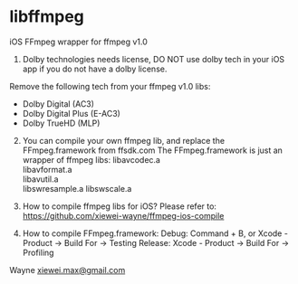 libffmpeg
=========

iOS FFmpeg wrapper for ffmpeg v1.0


1) Dolby technologies needs license, DO NOT use dolby tech in your iOS app if you do not have a dolby license.

Remove the following tech from your ffmpeg v1.0 libs:
- Dolby Digital (AC3)
- Dolby Digital Plus (E-AC3)
- Dolby TrueHD (MLP)

2) You can compile your own ffmpeg lib, and replace the FFmpeg.framework from ffsdk.com
The FFmpeg.framework is just an wrapper of ffmpeg libs:
    libavcodec.a    
    libavformat.a   
    libavutil.a     
    libswresample.a 
    libswscale.a

3) How to compile ffmpeg libs for iOS?
Please refer to: https://github.com/xiewei-wayne/ffmpeg-ios-compile

4) How to compile FFmpeg.framework:
    Debug: Command + B, or Xcode - Product -> Build For -> Testing
    Release: Xcode - Product -> Build For -> Profiling

Wayne
xiewei.max@gmail.com


